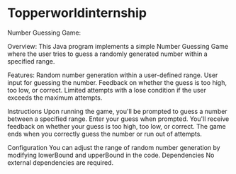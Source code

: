 # Topperworldinternship
Number Guessing Game:

Overview:
This Java program implements a simple Number Guessing Game where the user tries to guess a randomly generated number within a specified range.

Features:
Random number generation within a user-defined range.
User input for guessing the number.
Feedback on whether the guess is too high, too low, or correct.
Limited attempts with a lose condition if the user exceeds the maximum attempts.

Instructions
Upon running the game, you'll be prompted to guess a number between a specified range.
Enter your guess when prompted.
You'll receive feedback on whether your guess is too high, too low, or correct.
The game ends when you correctly guess the number or run out of attempts.

Configuration
You can adjust the range of random number generation by modifying lowerBound and upperBound in the code.
Dependencies
No external dependencies are required.
